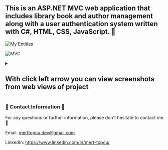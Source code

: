 ## This is an ASP.NET MVC web application that includes library book and author management along with a user authentication system written with C#, HTML, CSS, JavaScript. :notebook:


![My Entities](https://github.com/user-attachments/assets/4360a4da-c407-4069-ab57-1c573e67f60c)

![MVC](https://github.com/user-attachments/assets/3701b368-e837-4b9b-9fd9-13650ee07da0)



<details> <summary><h2>With click left arrow you can view screenshots from web views of project</h2></summary>
  
  <img src="https://i.ibb.co/jyD8c64/Homepage.png"  />
   <img src="https://i.ibb.co/N7zzj7Z/Home-Screen-With-Login.png"  />
   <img src="https://i.ibb.co/L5Xfdgm/Book-View-All.png"  />
    <img src="https://i.ibb.co/6nSC5Mp/Update-Pop-Up.png"  />
     <img src="https://i.ibb.co/16p0k5T/Author-View-All.png"  />
      <img src="https://i.ibb.co/T1yC9Js/Register-Form.png"  />
       <img src="https://i.ibb.co/tQzWjXP/Sign-In-Form.png"  />
  
</details>

### :incoming_envelope: Contact Information :incoming_envelope:

For any questions or further information, please don't hesitate to contact me :pray:

Email: merttopcu.dev@gmail.com

LinkedIn: https://www.linkedin.com/in/mert-topcu/

 



